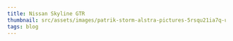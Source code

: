 ```yaml
---
title: Nissan Skyline GTR
thumbnail: src/assets/images/patrik-storm-alstra-pictures-5rsqu21ia7q-unsplash.jpg
tags: blog
---
```

